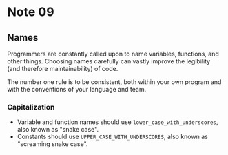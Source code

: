 # Note 09

## Names

Programmers are constantly called upon to name variables, functions, and other
things.  Choosing names carefully can vastly improve the legibility (and
therefore maintainability) of code.

The number one rule is to be consistent, both within your own program and with
the conventions of your language and team.

### Capitalization

* Variable and function names should use `lower_case_with_underscores`, also
  known as "snake case".
* Constants should use `UPPER_CASE_WITH_UNDERSCORES`, also known as
  "screaming snake case".

